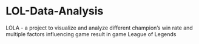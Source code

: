 # LOL-Data-Analysis
LOLA - a project to visualize and analyze different champion’s win rate and multiple factors influencing game result in game League of Legends
